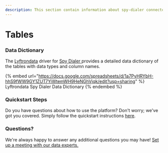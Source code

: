 ```yaml
---
description: This section contain information about spy-dialer connector tables information
---
```


# Tables

### Data Dictionary

The [Lyftrondata](https://www.lyftrondata.com/) driver for [Spy Dialer](https://www.lyftrondata.com/integration/spy-dialer/)[ ](https://www.lyftrondata.com/integration/spy-dialer/)provides a detailed data dictionary of the tables with data types and column names.

{% embed url="https://docs.google.com/spreadsheets/d/1a7PyHRYbH-hhS9fWW9GY1ZUT7YiWtemWH9HeNGhVjqk/edit?usp=sharing" %}
Lyftrondata Spy Dialer Data Dictionary
{% endembed %}

### Quickstart Steps

Do you have questions about how to use the platform? Don't worry; we've got you covered. Simply follow the quickstart instructions [here](../../../../quickstart-steps.md).

### Questions? <a href="#questions" id="questions"></a>

We're always happy to answer any additional questions you may have! [Set up a meeting with our data experts.](https://www.lyftrondata.com/book-a-meeting/)

